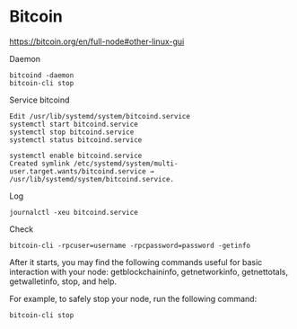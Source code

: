 # Bitcoin

https://bitcoin.org/en/full-node#other-linux-gui

Daemon
```
bitcoind -daemon
bitcoin-cli stop
```

Service bitcoind
```
Edit /usr/lib/systemd/system/bitcoind.service
systemctl start bitcoind.service
systemctl stop bitcoind.service
systemctl status bitcoind.service

systemctl enable bitcoind.service
Created symlink /etc/systemd/system/multi-user.target.wants/bitcoind.service → /usr/lib/systemd/system/bitcoind.service.
```

Log
```
journalctl -xeu bitcoind.service
```

Check
```
bitcoin-cli -rpcuser=username -rpcpassword=password -getinfo
```

After it starts, you may find the following commands useful for basic interaction with your node: getblockchaininfo, getnetworkinfo, getnettotals, getwalletinfo, stop, and help.

For example, to safely stop your node, run the following command:
```
bitcoin-cli stop
```
